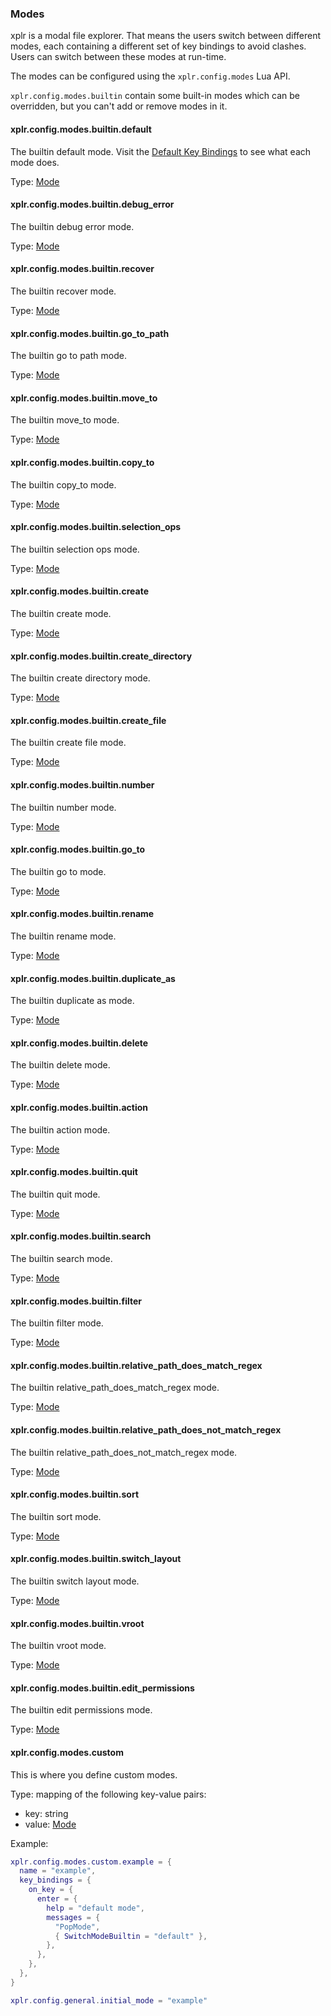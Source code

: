 ### Modes

xplr is a modal file explorer. That means the users switch between different
modes, each containing a different set of key bindings to avoid clashes.
Users can switch between these modes at run-time.

The modes can be configured using the `xplr.config.modes` Lua API.

`xplr.config.modes.builtin` contain some built-in modes which can be
overridden, but you can't add or remove modes in it.

#### xplr.config.modes.builtin.default

The builtin default mode.
Visit the [Default Key Bindings](https://xplr.dev/en/default-key-bindings)
to see what each mode does.

Type: [Mode](https://xplr.dev/en/mode)

#### xplr.config.modes.builtin.debug_error

The builtin debug error mode.

Type: [Mode](https://xplr.dev/en/mode)

#### xplr.config.modes.builtin.recover

The builtin recover mode.

Type: [Mode](https://xplr.dev/en/mode)

#### xplr.config.modes.builtin.go_to_path

The builtin go to path mode.

Type: [Mode](https://xplr.dev/en/mode)

#### xplr.config.modes.builtin.move_to

The builtin move_to mode.

Type: [Mode](https://xplr.dev/en/mode)

#### xplr.config.modes.builtin.copy_to

The builtin copy_to mode.

Type: [Mode](https://xplr.dev/en/mode)

#### xplr.config.modes.builtin.selection_ops

The builtin selection ops mode.

Type: [Mode](https://xplr.dev/en/mode)

#### xplr.config.modes.builtin.create

The builtin create mode.

Type: [Mode](https://xplr.dev/en/mode)

#### xplr.config.modes.builtin.create_directory

The builtin create directory mode.

Type: [Mode](https://xplr.dev/en/mode)

#### xplr.config.modes.builtin.create_file

The builtin create file mode.

Type: [Mode](https://xplr.dev/en/mode)

#### xplr.config.modes.builtin.number

The builtin number mode.

Type: [Mode](https://xplr.dev/en/mode)

#### xplr.config.modes.builtin.go_to

The builtin go to mode.

Type: [Mode](https://xplr.dev/en/mode)

#### xplr.config.modes.builtin.rename

The builtin rename mode.

Type: [Mode](https://xplr.dev/en/mode)

#### xplr.config.modes.builtin.duplicate_as

The builtin duplicate as mode.

Type: [Mode](https://xplr.dev/en/mode)

#### xplr.config.modes.builtin.delete

The builtin delete mode.

Type: [Mode](https://xplr.dev/en/mode)

#### xplr.config.modes.builtin.action

The builtin action mode.

Type: [Mode](https://xplr.dev/en/mode)

#### xplr.config.modes.builtin.quit

The builtin quit mode.

Type: [Mode](https://xplr.dev/en/mode)

#### xplr.config.modes.builtin.search

The builtin search mode.

Type: [Mode](https://xplr.dev/en/mode)

#### xplr.config.modes.builtin.filter

The builtin filter mode.

Type: [Mode](https://xplr.dev/en/mode)

#### xplr.config.modes.builtin.relative_path_does_match_regex

The builtin relative_path_does_match_regex mode.

Type: [Mode](https://xplr.dev/en/mode)

#### xplr.config.modes.builtin.relative_path_does_not_match_regex

The builtin relative_path_does_not_match_regex mode.

Type: [Mode](https://xplr.dev/en/mode)

#### xplr.config.modes.builtin.sort

The builtin sort mode.

Type: [Mode](https://xplr.dev/en/mode)

#### xplr.config.modes.builtin.switch_layout

The builtin switch layout mode.

Type: [Mode](https://xplr.dev/en/mode)

#### xplr.config.modes.builtin.vroot

The builtin vroot mode.

Type: [Mode](https://xplr.dev/en/mode)

#### xplr.config.modes.builtin.edit_permissions

The builtin edit permissions mode.

Type: [Mode](https://xplr.dev/en/mode)

#### xplr.config.modes.custom

This is where you define custom modes.

Type: mapping of the following key-value pairs:

- key: string
- value: [Mode](https://xplr.dev/en/mode)

Example:

```lua
xplr.config.modes.custom.example = {
  name = "example",
  key_bindings = {
    on_key = {
      enter = {
        help = "default mode",
        messages = {
          "PopMode",
          { SwitchModeBuiltin = "default" },
        },
      },
    },
  },
}

xplr.config.general.initial_mode = "example"
```
